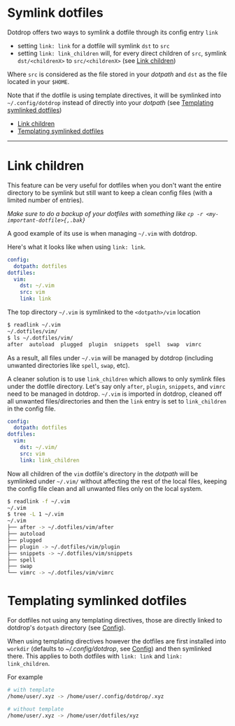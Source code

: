 # Symlink dotfiles

Dotdrop offers two ways to symlink a dotfile through its
config entry `link`

* setting `link: link` for a dotfile will symlink `dst` to `src`
* setting `link: link_children` will, for every direct children of `src`, symlink `dst/<childrenX>` to `src/<childrenX>` (see [Link children](#link-children))

Where `src` is considered as the file stored in your *dotpath* and
`dst` as the file located in your `$HOME`.

Note that if the dotfile is using template directives, it will be symlinked into
`~/.config/dotdrop` instead of directly into your *dotpath*
(see [Templating symlinked dotfiles](#templating-symlinked-dotfiles))

* [Link children](#link-children)
* [Templating symlinked dotfiles](#templating-symlinked-dotfiles)

---

# Link children

This feature can be very useful for dotfiles when you don't want the entire
directory to be symlink but still want to keep a clean config files (with a
limited number of entries).

*Make sure to do a backup of your dotfiles with something like `cp -r <my-important-dotfile>{,.bak}`*

A good example of its use is when managing `~/.vim` with dotdrop.

Here's what it looks like when using `link: link`.
```yaml
config:
  dotpath: dotfiles
dotfiles:
  vim:
    dst: ~/.vim
    src: vim
    link: link
```

The top directory `~/.vim` is symlinked to the `<dotpath>/vim` location
```bash
$ readlink ~/.vim
~/.dotfiles/vim/
$ ls ~/.dotfiles/vim/
after  autoload  plugged  plugin  snippets  spell  swap  vimrc
```

As a result, all files under `~/.vim` will be managed by
dotdrop (including unwanted directories like `spell`, `swap`, etc).

A cleaner solution is to use `link_children` which allows to only symlink
files under the dotfile directory. Let's say only `after`, `plugin`, `snippets`, and `vimrc`
need to be managed in dotdrop. `~/.vim` is imported in dotdrop, cleaned off all unwanted
files/directories and then the `link` entry is set to `link_children` in the config file.
```yaml
config:
  dotpath: dotfiles
dotfiles:
  vim:
    dst: ~/.vim/
    src: vim
    link: link_children
```

Now all children of the `vim` dotfile's directory in the *dotpath* will be symlinked under `~/.vim/`
without affecting the rest of the local files, keeping the config file clean
and all unwanted files only on the local system.
```bash
$ readlink -f ~/.vim
~/.vim
$ tree -L 1 ~/.vim
~/.vim
├── after -> ~/.dotfiles/vim/after
├── autoload
├── plugged
├── plugin -> ~/.dotfiles/vim/plugin
├── snippets -> ~/.dotfiles/vim/snippets
├── spell
├── swap
└── vimrc -> ~/.dotfiles/vim/vimrc
```

# Templating symlinked dotfiles

For dotfiles not using any templating directives, those are directly linked
to dotdrop's `dotpath` directory (see [Config](../config/config.md)).

When using templating directives however the dotfiles are first installed into
`workdir` (defaults to *~/.config/dotdrop*, see [Config](../config/config.md))
and then symlinked there.
This applies to both dotfiles with `link: link` and `link: link_children`.

For example
```bash
# with template
/home/user/.xyz -> /home/user/.config/dotdrop/.xyz

# without template
/home/user/.xyz -> /home/user/dotfiles/xyz
```
